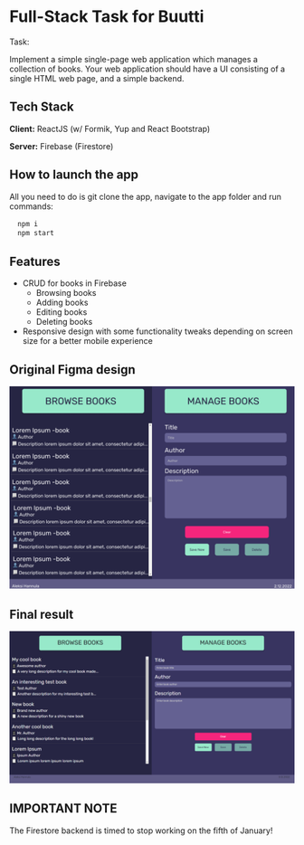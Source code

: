 
# Full-Stack Task for Buutti

Task:

Implement a simple single-page web application which manages a collection of books. Your
web application should have a UI consisting of a single HTML web page, and a simple
backend.




## Tech Stack

**Client:** ReactJS (w/ Formik, Yup and React Bootstrap)

**Server:** Firebase (Firestore)


## How to launch the app

All you need to do is git clone the app, navigate to the app folder and run commands:

```bash
  npm i
  npm start
```

    
## Features

- CRUD for books in Firebase
    - Browsing books
    - Adding books 
    - Editing books 
    - Deleting books
- Responsive design with some functionality tweaks depending on screen size for a better mobile experience

## Original Figma design

![App Screenshot](https://github.com/HabbuBB/buutti-assignment/blob/master/demo-pics/figma.png)

## Final result

![App Screenshot](https://github.com/HabbuBB/buutti-assignment/blob/master/demo-pics/final.png)



## IMPORTANT NOTE

The Firestore backend is timed to stop working on the fifth of January!

